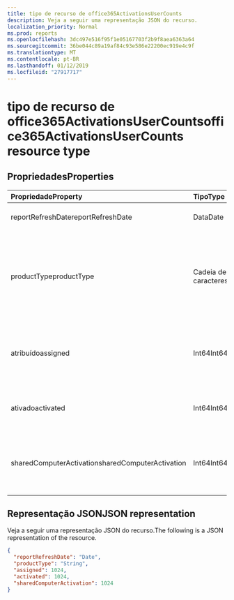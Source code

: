 ```yaml
---
title: tipo de recurso de office365ActivationsUserCounts
description: Veja a seguir uma representação JSON do recurso.
localization_priority: Normal
ms.prod: reports
ms.openlocfilehash: 3dc497e516f95f1e05167703f2b9f8aea6363a64
ms.sourcegitcommit: 36be044c89a19af84c93e586e22200ec919e4c9f
ms.translationtype: MT
ms.contentlocale: pt-BR
ms.lasthandoff: 01/12/2019
ms.locfileid: "27917717"
---
```

# <a name="office365activationsusercounts-resource-type"></a><span data-ttu-id="ef5e2-103">tipo de recurso de office365ActivationsUserCounts</span><span class="sxs-lookup"><span data-stu-id="ef5e2-103">office365ActivationsUserCounts resource type</span></span>

## <a name="properties"></a><span data-ttu-id="ef5e2-104">Propriedades</span><span class="sxs-lookup"><span data-stu-id="ef5e2-104">Properties</span></span>

| <span data-ttu-id="ef5e2-105">Propriedade</span><span class="sxs-lookup"><span data-stu-id="ef5e2-105">Property</span></span>                 | <span data-ttu-id="ef5e2-106">Tipo</span><span class="sxs-lookup"><span data-stu-id="ef5e2-106">Type</span></span>   | <span data-ttu-id="ef5e2-107">Descrição</span><span class="sxs-lookup"><span data-stu-id="ef5e2-107">Description</span></span>                              |
| :----------------------- | :----- | ---------------------------------------- |
| <span data-ttu-id="ef5e2-108">reportRefreshDate</span><span class="sxs-lookup"><span data-stu-id="ef5e2-108">reportRefreshDate</span></span>        | <span data-ttu-id="ef5e2-109">Data</span><span class="sxs-lookup"><span data-stu-id="ef5e2-109">Date</span></span>   | <span data-ttu-id="ef5e2-110">A última data do conteúdo.</span><span class="sxs-lookup"><span data-stu-id="ef5e2-110">The latest date of the content.</span></span>          |
| <span data-ttu-id="ef5e2-111">productType</span><span class="sxs-lookup"><span data-stu-id="ef5e2-111">productType</span></span>              | <span data-ttu-id="ef5e2-112">Cadeia de caracteres</span><span class="sxs-lookup"><span data-stu-id="ef5e2-112">String</span></span> | <span data-ttu-id="ef5e2-113">O tipo de produto, como "Office 365 ProPlus", "Cliente do projeto," ou "Visio Pro para Office 365".</span><span class="sxs-lookup"><span data-stu-id="ef5e2-113">The product type such as "Office 365 ProPlus", "Project Client", or "Visio Pro for Office 365".</span></span> |
| <span data-ttu-id="ef5e2-114">atribuído</span><span class="sxs-lookup"><span data-stu-id="ef5e2-114">assigned</span></span>                 | <span data-ttu-id="ef5e2-115">Int64</span><span class="sxs-lookup"><span data-stu-id="ef5e2-115">Int64</span></span>  | <span data-ttu-id="ef5e2-116">O número de usuários foram atribuído para a licença do produto.</span><span class="sxs-lookup"><span data-stu-id="ef5e2-116">The number of users have been assigned for the product license.</span></span> |
| <span data-ttu-id="ef5e2-117">ativado</span><span class="sxs-lookup"><span data-stu-id="ef5e2-117">activated</span></span>                | <span data-ttu-id="ef5e2-118">Int64</span><span class="sxs-lookup"><span data-stu-id="ef5e2-118">Int64</span></span>  | <span data-ttu-id="ef5e2-119">O número de usuários que ativou o produto.</span><span class="sxs-lookup"><span data-stu-id="ef5e2-119">The number of users who have activated the product.</span></span> |
| <span data-ttu-id="ef5e2-120">sharedComputerActivation</span><span class="sxs-lookup"><span data-stu-id="ef5e2-120">sharedComputerActivation</span></span> | <span data-ttu-id="ef5e2-121">Int64</span><span class="sxs-lookup"><span data-stu-id="ef5e2-121">Int64</span></span>  | <span data-ttu-id="ef5e2-122">O número de usuários que usaram o produto em um computador compartilhado.</span><span class="sxs-lookup"><span data-stu-id="ef5e2-122">The number of users who have used the product on a shared computer.</span></span> |

## <a name="json-representation"></a><span data-ttu-id="ef5e2-123">Representação JSON</span><span class="sxs-lookup"><span data-stu-id="ef5e2-123">JSON representation</span></span>

<span data-ttu-id="ef5e2-124">Veja a seguir uma representação JSON do recurso.</span><span class="sxs-lookup"><span data-stu-id="ef5e2-124">The following is a JSON representation of the resource.</span></span>

<!-- {
  "blockType": "resource",
  "@odata.type": "microsoft.graph.office365ActivationsUserCounts"
} -->

```json
{
  "reportRefreshDate": "Date", 
  "productType": "String", 
  "assigned": 1024, 
  "activated": 1024,
  "sharedComputerActivation": 1024
}
```
